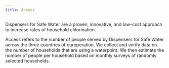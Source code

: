 ```yaml
---
title: Access
---
```


Dispensers for Safe Water are a proven, innovative, and low-cost approach to increase rates of household chlorination.  

Access refers to the number of people served by Dispensers for Safe Water across the three countries of ouroperation. We collect and verify data on the number of households that are using a waterpoint. We then estimate the number of people per household based on monthly surveys of randomly selected households.
